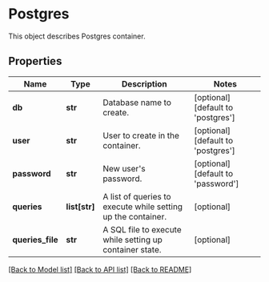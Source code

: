 # Postgres

This object describes Postgres container. 
## Properties
Name | Type | Description | Notes
------------ | ------------- | ------------- | -------------
**db** | **str** | Database name to create. | [optional] [default to 'postgres']
**user** | **str** | User to create in the container. | [optional] [default to 'postgres']
**password** | **str** | New user&#39;s password. | [optional] [default to 'password']
**queries** | **list[str]** | A list of queries to execute while setting up the container.  | [optional] 
**queries_file** | **str** | A SQL file to execute while setting up container state. | [optional] 

[[Back to Model list]](../README.md#documentation-for-models) [[Back to API list]](../README.md#documentation-for-api-endpoints) [[Back to README]](../README.md)


